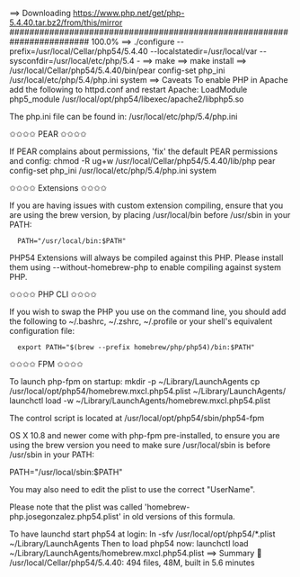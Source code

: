 ==> Downloading https://www.php.net/get/php-5.4.40.tar.bz2/from/this/mirror
######################################################################## 100.0%
==> ./configure --prefix=/usr/local/Cellar/php54/5.4.40 --localstatedir=/usr/local/var --sysconfdir=/usr/local/etc/php/5.4 -
==> make
==> make install
==> /usr/local/Cellar/php54/5.4.40/bin/pear config-set php_ini /usr/local/etc/php/5.4/php.ini system
==> Caveats
To enable PHP in Apache add the following to httpd.conf and restart Apache:
    LoadModule php5_module    /usr/local/opt/php54/libexec/apache2/libphp5.so

The php.ini file can be found in:
    /usr/local/etc/php/5.4/php.ini

✩✩✩✩ PEAR ✩✩✩✩

If PEAR complains about permissions, 'fix' the default PEAR permissions and config:
    chmod -R ug+w /usr/local/Cellar/php54/5.4.40/lib/php
    pear config-set php_ini /usr/local/etc/php/5.4/php.ini system

✩✩✩✩ Extensions ✩✩✩✩

If you are having issues with custom extension compiling, ensure that
you are using the brew version, by placing /usr/local/bin before /usr/sbin in your PATH:

      PATH="/usr/local/bin:$PATH"

PHP54 Extensions will always be compiled against this PHP. Please install them
using --without-homebrew-php to enable compiling against system PHP.

✩✩✩✩ PHP CLI ✩✩✩✩

If you wish to swap the PHP you use on the command line, you should add the following to ~/.bashrc,
~/.zshrc, ~/.profile or your shell's equivalent configuration file:

      export PATH="$(brew --prefix homebrew/php/php54)/bin:$PATH"

✩✩✩✩ FPM ✩✩✩✩

To launch php-fpm on startup:
    mkdir -p ~/Library/LaunchAgents
    cp /usr/local/opt/php54/homebrew.mxcl.php54.plist ~/Library/LaunchAgents/
    launchctl load -w ~/Library/LaunchAgents/homebrew.mxcl.php54.plist

The control script is located at /usr/local/opt/php54/sbin/php54-fpm

OS X 10.8 and newer come with php-fpm pre-installed, to ensure you are using the brew version you need to make sure /usr/local/sbin is before /usr/sbin in your PATH:

  PATH="/usr/local/sbin:$PATH"

You may also need to edit the plist to use the correct "UserName".

Please note that the plist was called 'homebrew-php.josegonzalez.php54.plist' in old versions
of this formula.

To have launchd start php54 at login:
    ln -sfv /usr/local/opt/php54/*.plist ~/Library/LaunchAgents
Then to load php54 now:
    launchctl load ~/Library/LaunchAgents/homebrew.mxcl.php54.plist
==> Summary
🍺  /usr/local/Cellar/php54/5.4.40: 494 files, 48M, built in 5.6 minutes